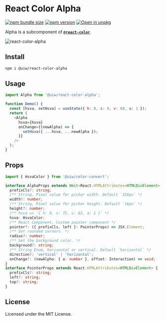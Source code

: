 React Color Alpha
===

[![npm bundle size](https://img.shields.io/bundlephobia/minzip/@uiw/react-color-alpha)](https://bundlephobia.com/package/@uiw/react-color-alpha) [![npm version](https://img.shields.io/npm/v/@uiw/react-color-alpha.svg)](https://www.npmjs.com/package/@uiw/react-color-alpha) [![Open in unpkg](https://img.shields.io/badge/Open%20in-unpkg-blue)](https://uiwjs.github.io/npm-unpkg/#/pkg/@uiw/react-color/file/README.md)

Alpha is a subcomponent of [**`@react-color`**](https://uiwjs.github.io/react-color).

![react-color-alpha](https://user-images.githubusercontent.com/1680273/125951872-e44340be-8406-4c80-8037-0c22d63708ee.png)

## Install

```bash
npm i @uiw/react-color-alpha
```

## Usage

```js
import Alpha from '@uiw/react-color-alpha';

function Demo() {
  const [hsva, setHsva] = useState({ h: 0, s: 0, v: 68, a: 1 });
  return (
    <Alpha
      hsva={hsva}
      onChange={(newAlpha) => {
        setHsva({ ...hsva, ...newAlpha });
      }}
    />
  );
}
```

## Props

```ts
import { HsvaColor } from '@uiw/color-convert';

interface AlphaProps extends Omit<React.HTMLAttributes<HTMLDivElement>, 'onChange'> {
  prefixCls?: string;
  /** String, Pixel value for picker width. Default `316px` */
  width?: number;
  /** String, Pixel value for picker height. Default `16px` */
  height?: number;
  /** hsva => `{ h: 0, s: 75, v: 82, a: 1 }` */
  hsva: HsvaColor;
  /** React Component, Custom pointer component */
  pointer?: ({ prefixCls, left }: PointerProps) => JSX.Element;
  /** Set rounded corners. */
  radius?: number;
  /** Set the background color. */
  background?: string;
  /** String Enum, horizontal or vertical. Default `horizontal` */
  direction?: 'vertical' | 'horizontal';
  onChange?: (newAlpha: { a: number }, offset: Interaction) => void;
}
interface PointerProps extends React.HTMLAttributes<HTMLDivElement> {
  prefixCls?: string;
  left?: string;
  top?: string;
}
```

<!--footer-dividing-->

## License

Licensed under the MIT License.
